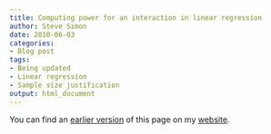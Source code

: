 ```yaml
---
title: Computing power for an interaction in linear regression
author: Steve Simon
date: 2010-06-03
categories:
- Blog post
tags:
- Being updated
- Linear regression
- Sample size justification
output: html_document
---
```


You can find an [earlier version][sim1] of this page on my [website][sim2].

[sim1]: http://www.pmean.com/10/interaction.html
[sim2]: http://www.pmean.com

